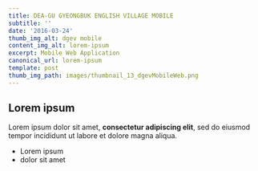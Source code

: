 ```yaml
---
title: DEA-GU GYEONGBUK ENGLISH VILLAGE MOBILE
subtitle: ''
date: '2016-03-24'
thumb_img_alt: dgev mobile
content_img_alt: lorem-ipsum
excerpt: Mobile Web Application
canonical_url: lorem-ipsum
template: post
thumb_img_path: images/thumbnail_13_dgevMobileWeb.png
---
```

## Lorem ipsum

Lorem ipsum dolor sit amet, **consectetur adipiscing elit**, sed do eiusmod tempor incididunt ut labore et dolore magna aliqua.

- Lorem ipsum
- dolor sit amet